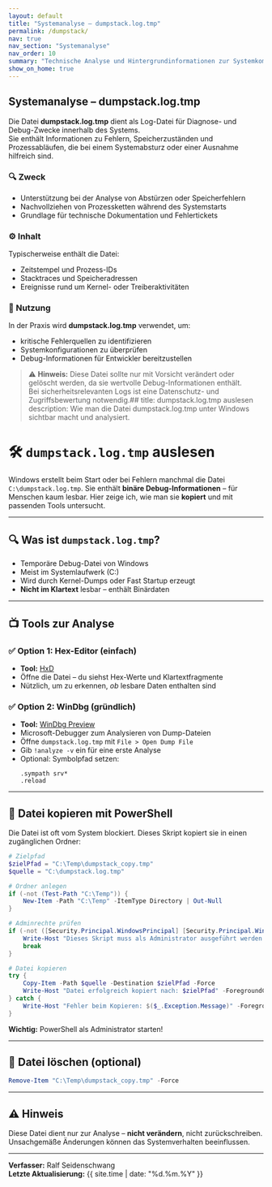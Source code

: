 ```yaml
---
layout: default
title: "Systemanalyse – dumpstack.log.tmp"
permalink: /dumpstack/
nav: true
nav_section: "Systemanalyse"
nav_order: 10
summary: "Technische Analyse und Hintergrundinformationen zur Systemkomponente dumpstack.log.tmp."
show_on_home: true
---
```


## Systemanalyse – dumpstack.log.tmp

Die Datei **dumpstack.log.tmp** dient als Log-Datei für Diagnose- und Debug-Zwecke innerhalb des Systems.  
Sie enthält Informationen zu Fehlern, Speicherzuständen und Prozessabläufen, die bei einem Systemabsturz oder einer Ausnahme hilfreich sind.

### 🔍 Zweck
- Unterstützung bei der Analyse von Abstürzen oder Speicherfehlern  
- Nachvollziehen von Prozessketten während des Systemstarts  
- Grundlage für technische Dokumentation und Fehlertickets  

### ⚙️ Inhalt
Typischerweise enthält die Datei:
- Zeitstempel und Prozess-IDs  
- Stacktraces und Speicheradressen  
- Ereignisse rund um Kernel- oder Treiberaktivitäten  

### 🧩 Nutzung
In der Praxis wird **dumpstack.log.tmp** verwendet, um:
- kritische Fehlerquellen zu identifizieren  
- Systemkonfigurationen zu überprüfen  
- Debug-Informationen für Entwickler bereitzustellen  

> ⚠️ **Hinweis:** Diese Datei sollte nur mit Vorsicht verändert oder gelöscht werden, da sie wertvolle Debug-Informationen enthält.  
> Bei sicherheitsrelevanten Logs ist eine Datenschutz- und Zugriffsbewertung notwendig.## title: dumpstack.log.tmp auslesen description: Wie man die Datei dumpstack.log.tmp unter Windows sichtbar macht und analysiert.

# 🛠️ `dumpstack.log.tmp` auslesen

Windows erstellt beim Start oder bei Fehlern manchmal die Datei `C:\dumpstack.log.tmp`. Sie enthält **binäre Debug-Informationen** – für Menschen kaum lesbar. Hier zeige ich, wie man sie **kopiert** und mit passenden Tools untersucht.

---

## 🔍 Was ist `dumpstack.log.tmp`?

- Temporäre Debug-Datei von Windows
- Meist im Systemlaufwerk (C:)
- Wird durch Kernel-Dumps oder Fast Startup erzeugt
- **Nicht im Klartext** lesbar – enthält Binärdaten

---

## 📺 Tools zur Analyse

### ✅ Option 1: Hex-Editor (einfach)

- **Tool:** [HxD](https://mh-nexus.de/en/hxd/)
- Öffne die Datei – du siehst Hex-Werte und Klartextfragmente
- Nützlich, um zu erkennen, *ob* lesbare Daten enthalten sind

### ✅ Option 2: WinDbg (gründlich)

- **Tool:** [WinDbg Preview](https://apps.microsoft.com/store/detail/windbg-preview/9PGJGD53TN86)
- Microsoft-Debugger zum Analysieren von Dump-Dateien
- Öffne `dumpstack.log.tmp` mit `File > Open Dump File`
- Gib `!analyze -v` ein für eine erste Analyse
- Optional: Symbolpfad setzen:
  ```
  .sympath srv*
  .reload
  ```

---

## 📁 Datei kopieren mit PowerShell

Die Datei ist oft vom System blockiert. Dieses Skript kopiert sie in einen zugänglichen Ordner:

```powershell
# Zielpfad
$zielPfad = "C:\Temp\dumpstack_copy.tmp"
$quelle = "C:\dumpstack.log.tmp"

# Ordner anlegen
if (-not (Test-Path "C:\Temp")) {
    New-Item -Path "C:\Temp" -ItemType Directory | Out-Null
}

# Adminrechte prüfen
if (-not ([Security.Principal.WindowsPrincipal] [Security.Principal.WindowsIdentity]::GetCurrent()).IsInRole([Security.Principal.WindowsBuiltinRole]::Administrator)) {
    Write-Host "Dieses Skript muss als Administrator ausgeführt werden!" -ForegroundColor Red
    break
}

# Datei kopieren
try {
    Copy-Item -Path $quelle -Destination $zielPfad -Force
    Write-Host "Datei erfolgreich kopiert nach: $zielPfad" -ForegroundColor Green
} catch {
    Write-Host "Fehler beim Kopieren: $($_.Exception.Message)" -ForegroundColor Red
}
```

**Wichtig:** PowerShell als Administrator starten!

---

## 🧽 Datei löschen (optional)

```powershell
Remove-Item "C:\Temp\dumpstack_copy.tmp" -Force
```

---

## ⚠️ Hinweis

Diese Datei dient nur zur Analyse – **nicht verändern**, nicht zurückschreiben. Unsachgemäße Änderungen können das Systemverhalten beeinflussen.

---

**Verfasser:** Ralf Seidenschwang\
**Letzte Aktualisierung:** {{ site.time | date: "%d.%m.%Y" }}

